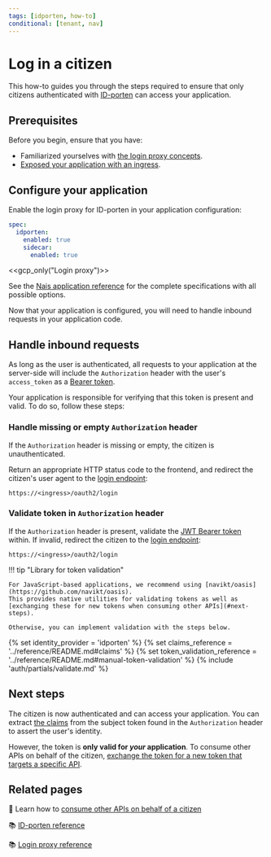```yaml
---
tags: [idporten, how-to]
conditional: [tenant, nav]
---
```


# Log in a citizen

This how-to guides you through the steps required to ensure that only citizens authenticated with [ID-porten](../README.md) can access your application. 

## Prerequisites

Before you begin, ensure that you have:

- Familiarized yourselves with [the login proxy concepts](../../explanations/README.md#login-proxy).
- [Exposed your application with an ingress](../../../workloads/application/how-to/expose.md).

## Configure your application

Enable the login proxy for ID-porten in your application configuration:

```yaml title="app.yaml"
spec:
  idporten:
    enabled: true
    sidecar:
      enabled: true
```

<<gcp_only("Login proxy")>>

See the [Nais application reference](../../../workloads/application/reference/application-spec.md#idportensidecar) for the complete specifications with all possible options.

Now that your application is configured, you will need to handle inbound requests in your application code.

## Handle inbound requests

As long as the user is authenticated, all requests to your application at the server-side will include the `Authorization` header with the user's `access_token` as a [Bearer token](../../explanations/README.md#bearer-token).

Your application is responsible for verifying that this token is present and valid. To do so, follow these steps:

### Handle missing or empty `Authorization` header

If the `Authorization` header is missing or empty, the citizen is unauthenticated.

Return an appropriate HTTP status code to the frontend, and redirect the citizen's user agent to the [login endpoint]:

```
https://<ingress>/oauth2/login
```

### Validate token in `Authorization` header

If the `Authorization` header is present, validate the [JWT Bearer token](../../explanations/README.md#bearer-token) within.
If invalid, redirect the citizen to the [login endpoint]:

```
https://<ingress>/oauth2/login
```

!!! tip "Library for token validation"

    For JavaScript-based applications, we recommend using [navikt/oasis](https://github.com/navikt/oasis).
    This provides native utilities for validating tokens as well as [exchanging these for new tokens when consuming other APIs](#next-steps).

    Otherwise, you can implement validation with the steps below.

{% set identity_provider = 'idporten' %}
{% set claims_reference = '../reference/README.md#claims' %}
{% set token_validation_reference = '../reference/README.md#manual-token-validation' %}
{% include 'auth/partials/validate.md' %}

## Next steps

The citizen is now authenticated and can access your application.
You can extract [the claims](../reference/README.md#claims) from the subject token found in the `Authorization` header to assert the user's identity.

However, the token is **only valid for _your_ application**.
To consume other APIs on behalf of the citizen, [exchange the token for a new token that targets a specific API](../../tokenx/how-to/consume.md).

## Related pages

:dart: Learn how to [consume other APIs on behalf of a citizen](../../tokenx/how-to/consume.md)

:books: [ID-porten reference](../reference/README.md)

:books: [Login proxy reference](../../reference/README.md#login-proxy)

[login endpoint]: ../../reference/README.md#login-endpoint
